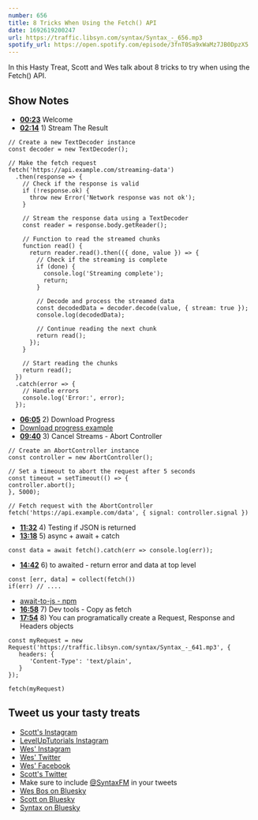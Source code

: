 ```yaml
---
number: 656
title: 8 Tricks When Using the Fetch() API
date: 1692619200247
url: https://traffic.libsyn.com/syntax/Syntax_-_656.mp3
spotify_url: https://open.spotify.com/episode/3fnT0Sa9xWaMz7JB0DpzX5
---
```


In this Hasty Treat, Scott and Wes talk about 8 tricks to try when using the Fetch() API.

## Show Notes

* **[00:23](#t=00:23)** Welcome
* **[02:14](#t=02:14)** 1) Stream The Result

```
// Create a new TextDecoder instance
const decoder = new TextDecoder();

// Make the fetch request
fetch('https://api.example.com/streaming-data')
  .then(response => {
    // Check if the response is valid
    if (!response.ok) {
      throw new Error('Network response was not ok');
    }

    // Stream the response data using a TextDecoder
    const reader = response.body.getReader();

    // Function to read the streamed chunks
    function read() {
      return reader.read().then(({ done, value }) => {
        // Check if the streaming is complete
        if (done) {
          console.log('Streaming complete');
          return;
        }

        // Decode and process the streamed data
        const decodedData = decoder.decode(value, { stream: true });
        console.log(decodedData);

        // Continue reading the next chunk
        return read();
      });
    }

    // Start reading the chunks
    return read();
  })
  .catch(error => {
    // Handle errors
    console.log('Error:', error);
  });
  ```

* **[06:05](#t=06:05)** 2) Download Progress
* [Download progress example](https://twitter.com/wesbos/status/1688914467864903684)
* **[09:40](#t=09:40)** 3) Cancel Streams - Abort Controller

```
// Create an AbortController instance
const controller = new AbortController();

// Set a timeout to abort the request after 5 seconds
const timeout = setTimeout(() => {
controller.abort();
}, 5000);

// Fetch request with the AbortController
fetch('https://api.example.com/data', { signal: controller.signal })
```

* **[11:32](#t=11:32)** 4) Testing if JSON is returned
* **[13:18](#t=13:18)** 5) async + await + catch

`const data = await fetch().catch(err => console.log(err));`

* **[14:42](#t=14:42)** 6) to awaited - return error and data at top level

```
const [err, data] = collect(fetch())
if(err) // ....
```

* [await-to-js - npm](https://www.npmjs.com/package/await-to-js)
* **[16:58](#t=16:58)** 7) Dev tools - Copy as fetch
* **[17:54](#t=17:54)** 8) You can programatically create a Request, Response and Headers objects

```
const myRequest = new Request('https://traffic.libsyn.com/syntax/Syntax_-_641.mp3', {
   headers: {
      'Content-Type': 'text/plain',
   }
});

fetch(myRequest)
```

## Tweet us your tasty treats

* [Scott's Instagram](https://www.instagram.com/stolinski/)
* [LevelUpTutorials Instagram](https://www.instagram.com/LevelUpTutorials/)
* [Wes' Instagram](https://www.instagram.com/wesbos/)
* [Wes' Twitter](https://twitter.com/wesbos)
* [Wes' Facebook](https://www.facebook.com/wesbos.developer)
* [Scott's Twitter](https://twitter.com/stolinski)
* Make sure to include [@SyntaxFM](https://twitter.com/SyntaxFM) in your tweets
* [Wes Bos on Bluesky](https://bsky.app/profile/wesbos.com)
* [Scott on Bluesky](https://bsky.app/profile/tolin.ski)
* [Syntax on Bluesky](https://bsky.app/profile/syntax.fm)
